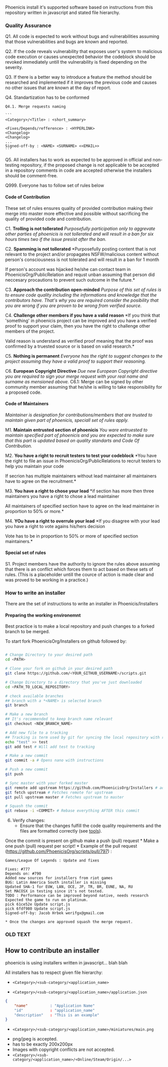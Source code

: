 Phoenicis install it's supported software based on instructions from this repository written in javascript and stated file hierarchy.

### Quality Assurance

Q1. All code is expected to work without bugs and vulnerabilities assuming that those vulnerabilities and bugs are known and reported.

Q2. If the code reveals vulnerability that exposes user's system to malicious code execution or causes unexpected behavior the codeblock should be revoked immediately untill the vulnerability is fixed depending on the severity.

Q3. If there is a better way to introduce a feature the method should be researched and implemented if it improves the previous code and causes no other issues that are known at the day of report.

Q4. Standartization has to be conformed

    Q4.1. Merge requests naming

    ```
    <Category>/<Title> : <short_summary>

    <Fixes/Depends/refference> : <HYPERLINK>
    <Changelog>
    <Changelog>
    ...
    Signed-off-by : <NAME> <SURNAME> <<EMAIL>>
    ```

Q5. All installers has to work as expected to be approved in official and non-testing repository, if the proposed change is not applicable to be accepted in a repository comments in code are accepted otherwise the installers should be comment-free.

Q999. Everyone has to follow set of rules below

#### Code of Contribution
These set of rules ensures quality of provided contribution making their merge into master more effective and possible without sacrificing the quality of provided code and contribution.


C1. **Trolling is not tollerated**
*Purposefully participation only to aggrevate other parties of phoenicis is not tollerated and will result in a ban for six hours times two if the issue presist after the ban.*

C2. **Spamming is not tollerated**
*Purposefully posting content that is not relevant to the project and/or propagates NSFW/malicious content without person's consciousness is not tolerated and will result in a ban for 1 month

If person's account was hijacked he/she can contact team in PhoenicisOrg/PublicRelation and requst unban assuming that person did neccesary procautions to prevent such outcome in the future.*

C3. **Approach the contribution open-minded**
*Purpose of this set of rules is to ensure code quality including the informations and knowledge that the contributors have. That's why you are required consider the posibility that you are wrong if you are proven to be wrong from verified source.*

C4. **Challenge other members if you have a valid reason**
*If you think that 'something' in phoenicis project can be improved and you have a verified proof to support your claim, then you have the right to challenge other members of the project.

Valid reason is understand as verified proof meaning that the proof was confirmed by a truested source or is based on valid research.*

C5. **Nothing is permanent**
*Everyone has the right to suggest changes to the project assuming they have a valid proof to support their reasoning.*

C6. **European Copyright Directive**
*Due new European Copyright directive you are required to sign your merge request with your real name and surname as mensioned above.*
    C6.1: Merge can be signed by other community member assuming that he/she is willing to take responsibility for a proposed code.

#### Code of Maintainers
*Maintainer is designation for contributions/members that are trusted to maintain given part of phoenicis, speciall set of rules apply.*

M1. **Maintain entrusted section of phoenicis**
*You ware entruested to maintain specified part of phoenicis and you are expected to make sure that this part is updated based on quality standarts and Code Of Contribution.*

M2. **You have a right to recruit testers to test your codeblock**
*You have the right to file an issue in PhoenicisOrg/PublicRelations to recruit testers to help you maintain your code

If secrion has multiple maintainers without lead maintainer all maintainers have to agree on the recruitment.*

M3. **You have a right to chose your lead**
*if section has more then three maintainers you have a right to chose a lead maintainer

All maintainers of specified section have to agree on the lead maintainer in proportion to 50% or more.*

M4. **YOu have a right to overrule your lead**
*If you disagree with your lead you have a right to vote agains his/hers decision

Vote has to be in proportion to 50% or more of specified section maintainers.* 

#### Special set of rules

S1. Project members have the authority to ignore the rules above assuming that there is an conflict which forces them to act based on these sets of rules. (This is a placeholder untill the cource of action is made clear and was proved to be working in a practice.)


### How to write an installer
There are the set of instructions to write an installer in Phoenicis/Installers

#### Preparing the working environemnt
Best practice is to make a local repository and push changes to a forked branch to be merged.

To start fork PhoenicisOrg/Installers on github followed by:
```bash

# Change Directory to your desired path
cd <PATH>

# Clone your fork on github in your desired path
git clone https://github.com/<YOUR_GITHUB_USERNAME>/scripts.git

# Change Directory to a directory that you've just downloaded
cd <PATH_TO_LOCAL_REPOSITORY>

# check available branches
## branch with a *<NAME> is selected branch
git branch

# Make a new branch
## It's recommended to keep branch name relevant
git checkout <NEW_BRANCH_NAME>

# Add new file to a tracking
## Tracking is term used by git for syncing the local repository with remote
echo "test" >> test
git add test # Will add test to tracking

# Make a new commit
git commit -a # Opens nano with instructions

# Push a new commit
git push

# Sync master with your forked master
git remote add upstream https://github.com/PhoenicisOrg/Installers # adds new remote for upstream
git fetch upstream # Fetches remote for upstream
git pull upstream master # Fetches upstream to master

# Squash the commit
git rebase -i <COMMIT> # Rebase everything AFTER this commit
```

<!-- TODO: instructions to use git instead of text above --> 

<!-- TODO -->  
6. Verify changes:
    * Ensure that the changes fulfill the code quality requirements and the files are formatted correctly (see [tools](https://phoenicisorg.github.io/scripts/General/tools/)).

<!-- END-OF-TODO -->

Once the commit is present on github make a push (pull) request
    * Make a one push (pull) request per script!
    * Example of the pull request (https://github.com/PhoenicisOrg/scripts/pull/797) :
```
Games/League Of Legends : Update and fixes

Fixes: #777
Depends on: #790
Added new sources for installers from riot games
BUG: Latin America South installer is missing
Updated SHA-1 for EUW, LAN, OCE, JP, TR, BR, EUNE, NA, RU
Set MACOSX in testing since it's not tested.
TODO : Performance can be improved beyond native, needs research
Expected the game to run on platinum.
pick 61ce52e Update script.js
pick 6fdf980 Update script.js
Signed-off-by: Jacob Hrbek werifgx@gmail.com
```
    * Once the changes are approved squash the merge request.


### OLD TEXT ###

## How to contribute an installer
phoenicis is using installers written in javascript... blah blah <!-- wikify -->

All installers has to respect given file hierarchy:
- `<Category>/<sub-category/<application_name>`
<!-- wikify -->
- `<Category>/<sub-category/<application_name>/application.json`
<!-- wikify -->
```json
{
    "name"          : "Application Name"
    "id"            : "application_name"
    "description"   : "This is an example"
}
```
- `<Category>/<sub-category/<application_name>/miniatures/main.png`
<!-- wikify -->
  - png/jpeg is accepted.
  - has to be exactly 200x200px <!-- TODO VERIFY -->
  - Images with copyright conflicts are not accepted.
- `<Category>/<sub-category/<application_name>/<Online/Steam/Origin/...>`
<!-- wikify -->

<!-- How to chose the name of the directory?-->

<!-- Provide reference -->